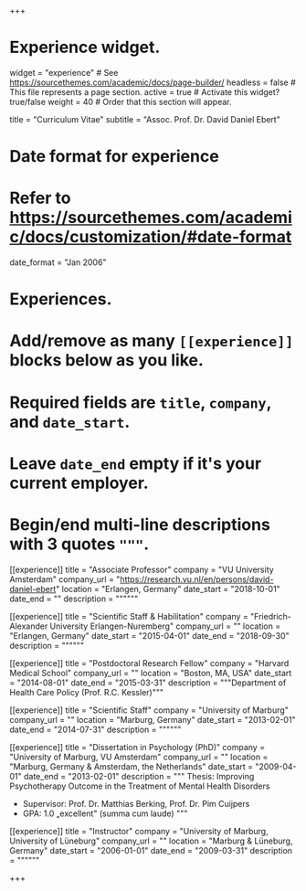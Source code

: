 +++
# Experience widget.
widget = "experience"  # See https://sourcethemes.com/academic/docs/page-builder/
headless = false  # This file represents a page section.
active = true  # Activate this widget? true/false
weight = 40  # Order that this section will appear.

title = "Curriculum Vitae"
subtitle = "Assoc. Prof. Dr. David Daniel Ebert"
# Date format for experience
#   Refer to https://sourcethemes.com/academic/docs/customization/#date-format
date_format = "Jan 2006"

# Experiences.
#   Add/remove as many `[[experience]]` blocks below as you like.
#   Required fields are `title`, `company`, and `date_start`.
#   Leave `date_end` empty if it's your current employer.
#   Begin/end multi-line descriptions with 3 quotes `"""`.

[[experience]]
  title = "Associate Professor"
  company = "VU University Amsterdam"
  company_url = "https://research.vu.nl/en/persons/david-daniel-ebert"
  location = "Erlangen, Germany"
  date_start = "2018-10-01"
  date_end = ""
  description = """"""

[[experience]]
  title = "Scientific Staff & Habilitation"
  company = "Friedrich-Alexander University Erlangen-Nuremberg"
  company_url = ""
  location = "Erlangen, Germany"
  date_start = "2015-04-01"
  date_end = "2018-09-30"
  description = """"""

[[experience]]
  title = "Postdoctoral Research Fellow"
  company = "Harvard Medical School"
  company_url = ""
  location = "Boston, MA, USA"
  date_start = "2014-08-01"
  date_end = "2015-03-31"
  description = """Department of Health Care Policy (Prof. R.C. Kessler)"""

[[experience]]
  title = "Scientific Staff"
  company = "University of Marburg"
  company_url = ""
  location = "Marburg, Germany"
  date_start = "2013-02-01"
  date_end = "2014-07-31"
  description = """"""

[[experience]]
  title = "Dissertation in Psychology (PhD)"
  company = "University of Marburg, VU Amsterdam"
  company_url = ""
  location = "Marburg, Germany & Amsterdam, the Netherlands"
  date_start = "2009-04-01"
  date_end = "2013-02-01"
  description = """
  Thesis: Improving Psychotherapy Outcome in the Treatment of Mental Health Disorders
  
  * Supervisor:  Prof. Dr. Matthias Berking, Prof. Dr. Pim Cuijpers
  * GPA: 1.0 „excellent" (summa cum laude)
  """
  
  
[[experience]]
  title = "Instructor"
  company = "University of Marburg, University of Lüneburg"
  company_url = ""
  location = "Marburg & Lüneburg, Germany"
  date_start = "2006-01-01"
  date_end = "2009-03-31"
  description = """"""
  
+++
    
